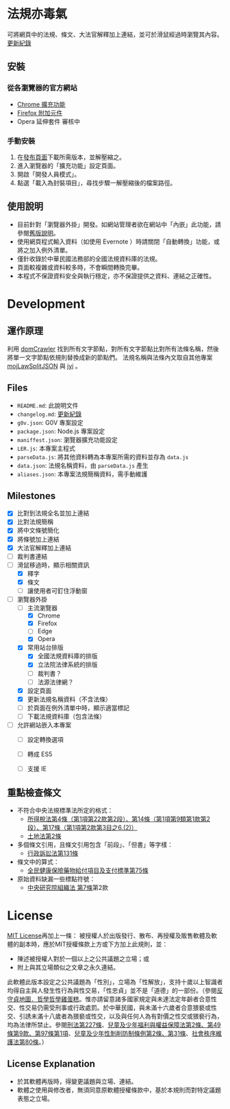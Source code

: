 # 法規亦毒氣

可將網頁中的法規、條文、大法官解釋加上連結，並可於滑鼠經過時瀏覽其內容。
[更新紀錄](changelog.md)


## 安裝

### 從各瀏覽器的官方網站

* [Chrome 擴充功能](https://chrome.google.com/webstore/detail/iedodmlnmhobigohbkalkkjlbmdkjalj)
* [Firefox 附加元件](https://addons.mozilla.org/zh-TW/firefox/addon/laweasyread/)
* Opera 延伸套件 審核中

### 手動安裝

1. 在[發布頁面](https://github.com/g0v/laweasyread-front/tree/gh-pages/dist)下載所需版本，並解壓縮之。
2. 進入瀏覽器的「擴充功能」設定頁面。
3. 開啟「開發人員模式」。
4. 點選「載入為封裝項目」，尋找步驟一解壓縮後的檔案路徑。

## 使用說明

* 目前針對「瀏覽器外掛」開發。如網站管理者欲在網站中「內嵌」此功能，請參閱[舊版說明](https://github.com/g0v/laweasyread-front/tree/v0.4#embed-javascript-in-websites-or-blogs)。
* 使用網頁程式輸入資料（如使用 Evernote ）時請關閉「自動轉換」功能，或將之加入例外清單。
* 僅針收錄於中華民國法務部的全國法規資料庫的法規。
* 頁面較複雜或資料較多時，不會瞬間轉換完畢。
* 本程式不保證資料安全與執行穩定，亦不保證提供之資料、連結之正確性。


# Development

## 運作原理

利用 [domCrawler](https://github.com/kong0107/domCrawler) 找到所有文字節點，對所有文字節點比對所有法條名稱，然後將單一文字節點依規則替換成新的節點們。
法規名稱與法條內文取自其他專案 [mojLawSplitJSON](https://github.com/kong0107/mojLawSplitJSON) 與 [jyi](https://github.com/kong0107/jyi) 。


## Files

* `README.md`: 此說明文件
* `changelog.md`: [更新紀錄](changelog.md)
* `g0v.json`: G0V 專案設定
* `package.json`: Node.js 專案設定
* `maniffest.json`: 瀏覽器擴充功能設定
* `LER.js`: 本專案主程式
* `parseData.js`: 將其他資料轉為本專案所需的資料並存為 `data.js`
* `data.json`: 法規名稱資料，由 `parseData.js` 產生
* `aliases.json`: 本專案法規簡稱資料，需手動維護


## Milestones

- [x] 比對到法規全名並加上連結
- [x] 比對法規簡稱
- [x] 將中文條號簡化
- [x] 將條號加上連結
- [x] 大法官解釋加上連結
- [ ] 裁判書連結
- [ ] 滑鼠移過時，顯示相關資訊
  - [x] 釋字
  - [x] 條文
  - [ ] 讓使用者可釘住浮動窗
- [ ] 瀏覽器外掛
  - [ ] 主流瀏覽器
    - [x] Chrome
    - [x] Firefox
    - [ ] Edge
    - [x] Opera
  - [x] 常用站台排版
    - [x] 全國法規資料庫的排版
    - [x] 立法院法律系統的排版
    - [ ] 裁判書？
    - [ ] 法源法律網？
  - [x] 設定頁面
  - [x] 更新法規名稱資料（不含法條）
  - [ ] 於頁面在例外清單中時，顯示適當標記
  - [ ] 下載法規資料庫（包含法條）
- [ ] 允許網站嵌入本專案
  - [ ] 設定轉換選項
  - [ ] 轉成 ES5
  - [ ] 支援 IE


## 重點檢查條文

* 不符合中央法規標準法所定的格式：
  * [所得稅法第4條（第1項第22款第2段）、第14條（第1項第9類第1款第2段）、第17條（第1項第2款第3目之6.(2)）](https://law.moj.gov.tw/LawClass/LawSearchNoIf.aspx?PC=G0340003&DF=&SNo=4%2c14%2c17)
  * [土地法第2條](https://law.moj.gov.tw/LawClass/LawSingleIf.aspx?Pcode=D0060001&FLNO=2)
* 多個條文引用，且條文引用包含「前段」、「但書」等字樣：
  * [行政訴訟法第131條](https://law.moj.gov.tw/LawClass/LawSingle.aspx?Pcode=A0030154&FLNO=131)
* 條文中的算式：
  * [全民健康保險藥物給付項目及支付標準第75條](https://law.moj.gov.tw/LawClass/LawSingleIf.aspx?Pcode=L0060035&FLNO=75)
* 原始資料缺漏一些標點符號：
  * [中央研究院組織法 第7條](https://law.moj.gov.tw/LawClass/LawSingle.aspx?Pcode=A0010016&FLNO=7)第2款

# License

[MIT License](http://en.wikipedia.org/wiki/MIT_License)再加上一條：
被授權人於出版發行、散布、再授權及販售軟體及軟體的副本時，應於MIT授權條款上方或下方加上此規則，並：
* 陳述被授權人對於一個以上之公共議題之立場；或
* 附上與其立場類似之文章之永久連結。

此軟體此版本設定之公共議題為「性別」，立場為「性解放」，支持十歲以上智識者均得自主與人發生性行為與性交易，「性忠貞」並不是「道德」的一部份。（參閱[反守貞地圖．哲學哲學雞蛋糕](http://phiphicake.blogspot.tw/2013/06/blog-post_4.html)。惟亦請留意諸多國家規定與未達法定年齡者合意性交、性交易仍需受刑事或行政處罰。於中華民國，與未滿十六歲者合意猥褻或性交、引誘未滿十八歲者為猥褻或性交，以及與任何人為有對價之性交或猥褻行為，均為法律所禁止。參閱[刑法第227條](http://law.moj.gov.tw/LawClass/LawSingle.aspx?Pcode=C0000001&FLNO=227)、[兒童及少年福利與權益保障法第2條、第49條第9款、第97條第1項](http://law.moj.gov.tw/LawClass/LawSearchNo.aspx?PC=D0050001&SNo=2,49,97)、[兒童及少年性剝削防制條例第2條、第31條](http://law.moj.gov.tw/LawClass/LawSearchNo.aspx?PC=D0050023&SNo=2,31)、[社會秩序維護法第80條](http://law.moj.gov.tw/LawClass/LawSingle.aspx?Pcode=D0080067&FLNO=80)。）

## License Explanation

* 於其軟體再版時，得變更議題與立場、連結。
* 軟體之使用與修改者，無須同意原軟體授權條款中，基於本規則而對特定議題表態之立場。
